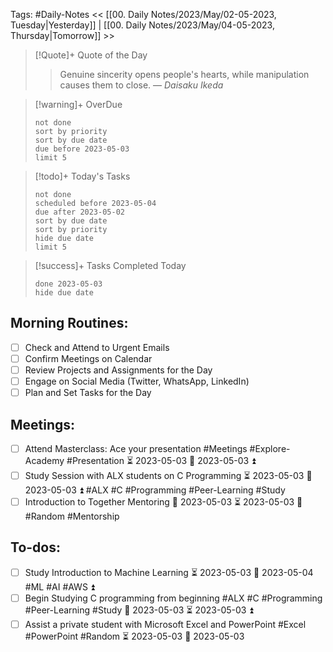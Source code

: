 Tags: #Daily-Notes
<< [[00. Daily Notes/2023/May/02-05-2023, Tuesday|Yesterday]] | [[00. Daily Notes/2023/May/04-05-2023, Thursday|Tomorrow]] >>

> [!Quote]+ Quote of the Day  
> > Genuine sincerity opens people's hearts, while manipulation causes them to close.
> — <cite>Daisaku Ikeda</cite>

> [!warning]+ OverDue  
> ```tasks  
> not done  
> sort by priority 
> sort by due date  
> due before 2023-05-03  
> limit 5  
> ```

> [!todo]+ Today's Tasks  
> ```tasks  
> not done  
> scheduled before 2023-05-04  
> due after 2023-05-02  
> sort by due date   
> sort by priority 
> hide due date  
> limit 5  
> ```

> [!success]+ Tasks Completed Today  
> ```tasks  
> done 2023-05-03  
> hide due date  

## Morning Routines:
- [ ] Check and Attend to Urgent Emails
- [ ] Confirm Meetings on Calendar
- [ ] Review Projects and Assignments for the Day
- [ ] Engage on Social Media (Twitter, WhatsApp, LinkedIn)
- [ ] Plan and Set Tasks for the Day

## Meetings:
- [ ] Attend Masterclass: Ace your presentation #Meetings #Explore-Academy #Presentation ⏳ 2023-05-03 📅 2023-05-03 ⏫ 
- [ ] Study Session with ALX students on C Programming ⏳ 2023-05-03 📅 2023-05-03 ⏫ #ALX #C #Programming #Peer-Learning #Study 
- [ ] Introduction to Together Mentoring 📅 2023-05-03 ⏳ 2023-05-03 🔼 #Random #Mentorship

## To-dos:
- [ ] Study Introduction to Machine Learning ⏳ 2023-05-03 📅 2023-05-04 #ML #AI #AWS ⏫ 
- [ ] Begin Studying C programming from beginning #ALX #C #Programming #Peer-Learning #Study 📅 2023-05-03 ⏳ 2023-05-03 ⏫ 
- [ ] Assist a private student with Microsoft Excel and PowerPoint #Excel #PowerPoint #Random ⏳ 2023-05-03 📅 2023-05-03 

